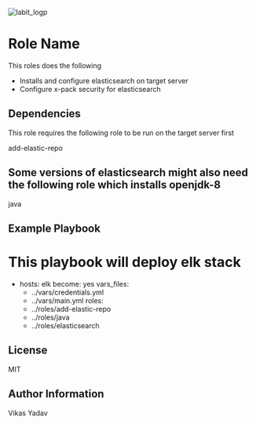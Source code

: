  ![labit_logp](artifacts/images/labit_logo.gif)

Role Name
=========

This roles does the following
 - Installs and configure elasticsearch on target server
 - Configure x-pack security for elasticsearch

Dependencies
------------

This role requires the following role to be run on the target server first

add-elastic-repo

## Some versions of elasticsearch might also need the following role which installs openjdk-8

java

Example Playbook
----------------

# This playbook  will deploy elk stack
- hosts: elk
  become: yes
  vars_files: 
  - ../vars/credentials.yml
  - ../vars/main.yml
  roles:
  - ../roles/add-elastic-repo
  - ../roles/java
  - ../roles/elasticsearch

 


License
-------

MIT

Author Information
------------------

Vikas Yadav